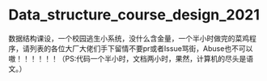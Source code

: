 # Data_structure_course_design_2021
数据结构课设，一个校园逃生小系统，没什么含金量，一个半小时做完的菜鸡程序，请列表的各位大厂大佬们手下留情不要pr或者Issue骂街，Abuse也不可以嗷！！！！！！（PS:代码一个半小时，文档两小时，果然，计算机的尽头是语文。）
